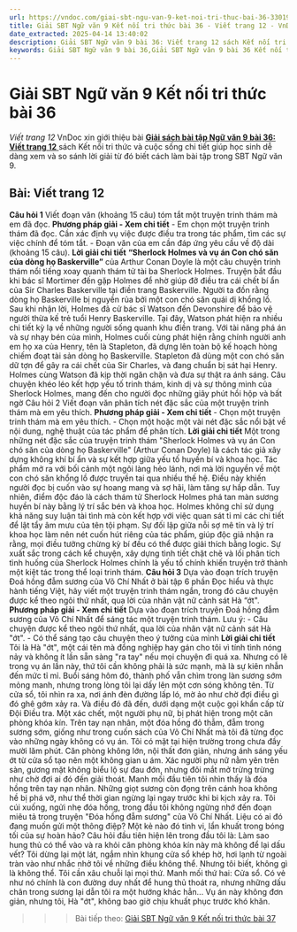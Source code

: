 ```yaml
---
url: https://vndoc.com/giai-sbt-ngu-van-9-ket-noi-tri-thuc-bai-36-330190
title: Giải SBT Ngữ văn 9 Kết nối tri thức bài 36 - Viết trang 12 - VnDoc.com
date_extracted: 2025-04-14 13:40:02
description: Giải SBT Ngữ văn 9 bài 36: Viết trang 12 sách Kết nối tri thức có đáp án chi tiết cho các bạn cùng tham khảo.
keywords: Giải SBT Ngữ văn 9 bài 36,Giải SBT Ngữ văn 9 bài 36 Kết nối tri thức,Giải sách bài tập Ngữ văn KNTT lớp 9,Ngữ văn lớp 9 Kết nối tri thức,giải bài tập ngữ văn lớp 9,bài Viết trang 12,giải SBT ngữ văn 9 KNTT trang 12
---
```


# Giải SBT Ngữ văn 9 Kết nối tri thức bài 36
 _Viết trang 12_
VnDoc xin giới thiệu bài [**Giải sách bài tập Ngữ văn 9 bài 36: Viết trang 12** ](<https://vndoc.com/giai-sbt-ngu-van-9-ket-noi-tri-thuc-bai-36-330190>)sách Kết nối tri thức và cuộc sống chi tiết giúp học sinh dễ dàng xem và so sánh lời giải từ đó biết cách làm bài tập trong SBT Ngữ văn 9.
## Bài: Viết trang 12
**Câu hỏi 1**
Viết đoạn văn \(khoảng 15 câu\) tóm tắt một truyện trinh thám mà em đã đọc.
**Phương pháp giải - Xem chi tiết**
\- Em chọn một truyện trinh thám đã đọc. Cần xác định vụ việc được điều tra trong tác phẩm, tìm các sự việc chính để tóm tắt.
\- Đoạn văn của em cần đáp ứng yêu cầu về độ dài \(khoảng 15 câu\).
**Lời giải chi tiết**
**“Sherlock Holmes và vụ án Con chó săn của dòng họ Baskerville”** của Arthur Conan Doyle là một câu chuyện trinh thám nổi tiếng xoay quanh thám tử tài ba Sherlock Holmes. Truyện bắt đầu khi bác sĩ Mortimer đến gặp Holmes để nhờ giúp đỡ điều tra cái chết bí ẩn của Sir Charles Baskerville tại điền trang Baskerville. Người ta đồn rằng dòng họ Baskerville bị nguyền rủa bởi một con chó săn quái dị khổng lồ. Sau khi nhận lời, Holmes đã cử bác sĩ Watson đến Devonshire để bảo vệ người thừa kế trẻ tuổi Henry Baskerville. Tại đây, Watson phát hiện ra nhiều chi tiết kỳ lạ về những người sống quanh khu điền trang. Với tài năng phá án và sự nhạy bén của mình, Holmes cuối cùng phát hiện rằng chính người anh em họ xa của Henry, tên là Stapleton, đã dựng lên toàn bộ kế hoạch hòng chiếm đoạt tài sản dòng họ Baskerville. Stapleton đã dùng một con chó săn dữ tợn để gây ra cái chết của Sir Charles, và đang chuẩn bị sát hại Henry. Holmes cùng Watson đã kịp thời ngăn chặn và đưa sự thật ra ánh sáng. Câu chuyện khéo léo kết hợp yếu tố trinh thám, kinh dị và sự thông minh của Sherlock Holmes, mang đến cho người đọc những giây phút hồi hộp và bất ngờ
Câu hỏi 2
Viết đoạn văn phân tích nét đặc sắc của một truyện trinh thám mà em yêu thích.
**Phương pháp giải - Xem chi tiết**
\- Chọn một truyện trinh thám mà em yêu thích.
\- Chọn một hoặc một vài nét đặc sắc nổi bật về nội dung, nghệ thuật của tác phẩm để phân tích.
**Lời giải chi tiết**
Một trong những nét đặc sắc của truyện trinh thám "Sherlock Holmes và vụ án Con chó săn của dòng họ Baskerville" \(Arthur Conan Doyle\) là cách tác giả xây dựng không khí bí ẩn và sự kết hợp giữa yếu tố huyền bí và khoa học. Tác phẩm mở ra với bối cảnh một ngôi làng hẻo lánh, nơi mà lời nguyền về một con chó săn khổng lồ được truyền tai qua nhiều thế hệ. Điều này khiến người đọc bị cuốn vào sự hoang mang và sợ hãi, làm tăng sự hấp dẫn. Tuy nhiên, điểm độc đáo là cách thám tử Sherlock Holmes phá tan màn sương huyền bí này bằng lý trí sắc bén và khoa học. Holmes không chỉ sử dụng khả năng suy luận tài tình mà còn kết hợp với việc quan sát tỉ mỉ các chi tiết để lật tẩy âm mưu của tên tội phạm. Sự đối lập giữa nỗi sợ mê tín và lý trí khoa học làm nên nét cuốn hút riêng của tác phẩm, giúp độc giả nhận ra rằng, mọi điều tưởng chừng kỳ bí đều có thể được giải thích bằng logic. Sự xuất sắc trong cách kể chuyện, xây dựng tình tiết chặt chẽ và lối phân tích tình huống của Sherlock Holmes chính là yếu tố chính khiến truyện trở thành một kiệt tác trong thể loại trinh thám.
**Câu hỏi 3**
Dựa vào đoạn trích truyện Đoá hồng đẫm sương của Võ Chí Nhất ở bài tập 6 phần Đọc hiểu và thực hành tiếng Việt, hãy viết một truyện trinh thám ngắn, trong đó câu chuyện được kể theo ngôi thứ nhất, qua lời của nhân vật nữ cảnh sát Hà “ớt".
**Phương pháp giải - Xem chi tiết**
Dựa vào đoạn trích truyện Đoá hồng đẫm sương của Võ Chí Nhất để sáng tác một truyện trinh thám. Lưu ý:
\- Câu chuyện được kể theo ngôi thứ nhất, qua lời của nhân vật nữ cảnh sát Hà "ớt".
\- Có thể sáng tạo câu chuyện theo ý tưởng của mình
**Lời giải chi tiết**
Tôi là Hà "ớt", một cái tên mà đồng nghiệp hay gán cho tôi vì tính tình nóng nảy và không ít lần sẵn sàng "ra tay" nếu mọi chuyện đi quá xa. Nhưng có lẽ trong vụ án lần này, thứ tôi cần không phải là sức mạnh, mà là sự kiên nhẫn đến mức tỉ mỉ.
Buổi sáng hôm đó, thành phố vẫn chìm trong làn sương sớm mỏng manh, nhưng trong lòng tôi lại dấy lên một cơn sóng không tên. Từ cửa sổ, tôi nhìn ra xa, nơi ánh đèn đường lấp ló, mờ ảo như chờ đợi điều gì đó ghê gớm xảy ra. Và điều đó đã đến, dưới dạng một cuộc gọi khẩn cấp từ Đội Điều tra. Một xác chết, một người phụ nữ, bị phát hiện trong một căn phòng khóa kín. Trên tay nạn nhân, một đóa hồng đỏ thẫm, đẫm trong sương sớm, giống như trong cuốn sách của Võ Chí Nhất mà tôi đã từng đọc vào những ngày không có vụ án.
Tôi có mặt tại hiện trường trong chưa đầy mười lăm phút. Căn phòng không lớn, nội thất đơn giản, nhưng ánh sáng yếu ớt từ cửa sổ tạo nên một không gian u ám. Xác người phụ nữ nằm yên trên sàn, gương mặt không biểu lộ sự đau đớn, nhưng đôi mắt mở trừng trừng như chờ đợi ai đó đến giải thoát.
Manh mối đầu tiên tôi nhìn thấy là đóa hồng trên tay nạn nhân. Những giọt sương còn đọng trên cánh hoa không hề bị phá vỡ, như thể thời gian ngừng lại ngay trước khi bi kịch xảy ra. Tôi cúi xuống, ngửi nhẹ đóa hồng, trong đầu tôi không ngừng nhớ đến đoạn miêu tả trong truyện "Đóa hồng đẫm sương" của Võ Chí Nhất. Liệu có ai đó đang muốn gửi một thông điệp? Một kẻ nào đó tinh vi, lẩn khuất trong bóng tối của sự hoàn hảo?
Câu hỏi đầu tiên hiện lên trong đầu tôi là: Làm sao hung thủ có thể vào và ra khỏi căn phòng khóa kín này mà không để lại dấu vết? Tôi dừng lại một lát, ngắm nhìn khung cửa sổ khép hờ, hơi lạnh từ ngoài tràn vào như nhắc nhở tôi về những điều không thể. Nhưng tôi biết, không gì là không thể. Tôi cần xâu chuỗi lại mọi thứ.
Manh mối thứ hai: Cửa sổ. Có vẻ như nó chính là con đường duy nhất để hung thủ thoát ra, nhưng những dấu chân trong sương lại dẫn tôi ra một hướng khác hẳn...
Vụ án này không đơn giản, nhưng tôi, Hà "ớt", không bao giờ chịu khuất phục trước khó khăn.
>>> Bài tiếp theo: [Giải SBT Ngữ văn 9 Kết nối tri thức bài 37](<https://vndoc.com/giai-sbt-ngu-van-9-ket-noi-tri-thuc-bai-37-330191>)
